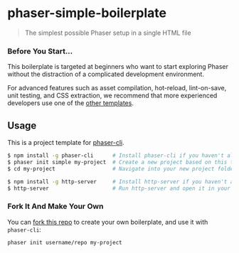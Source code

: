 # phaser-simple-boilerplate

> The simplest possible Phaser setup in a single HTML file

### Before You Start...

This boilerplate is targeted at beginners who want to start exploring Phaser without the distraction of a complicated development environment.

For advanced features such as asset compilation, hot-reload, lint-on-save, unit testing, and CSS extraction, we recommend that more experienced developers use one of the [other templates](https://github.com/phaser-templates/).

## Usage

This is a project template for [phaser-cli](https://github.com/nerdenough/phaser-cli).

``` bash
$ npm install -g phaser-cli      # Install phaser-cli if you haven't already
$ phaser init simple my-project  # Create a new project based on this template
$ cd my-project                  # Navigate into your new project folder

$ npm install -g http-server     # Install http-server if you haven't already
$ http-server                    # Run http-server and open it in your browser
```

### Fork It And Make Your Own

You can [fork this repo](https://help.github.com/articles/fork-a-repo/) to create your own boilerplate, and use it with `phaser-cli`:

``` bash
phaser init username/repo my-project
```